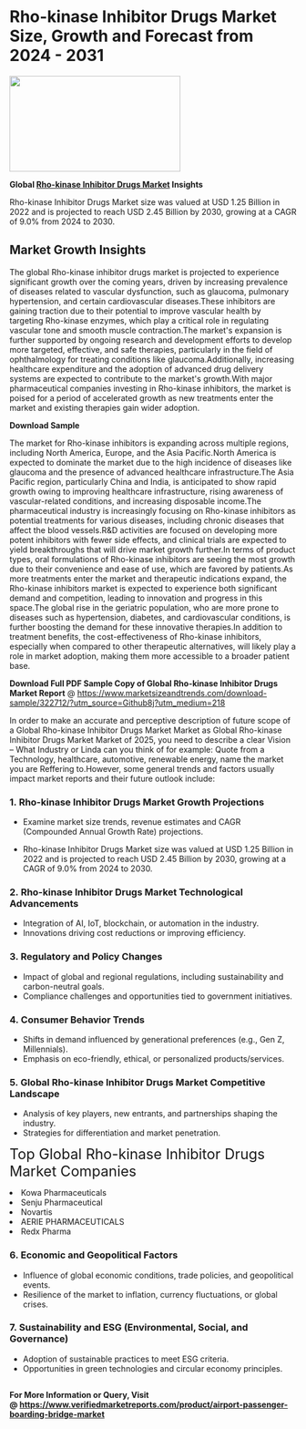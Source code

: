 <H1>Rho-kinase Inhibitor Drugs Market Size, Growth and Forecast from 2024 - 2031</H1><img class="aligncenter size-medium wp-image-584254" src="https://thirdeyenews.in/wp-content/uploads/2024/09/Global-Market-Research-300x168.jpeg" alt="" width="300" height="168" /><p><strong>Global&nbsp;<a href="https://www.marketsizeandtrends.com/download-sample/322712/?utm_source=Github8j?utm_medium=218">Rho-kinase Inhibitor Drugs Market</a> Insights</strong></p><p>Rho-kinase Inhibitor Drugs Market size was valued at USD 1.25 Billion in 2022 and is projected to reach USD 2.45 Billion by 2030, growing at a CAGR of 9.0% from 2024 to 2030.</p><p><h2>Market Growth Insights</h2> <p>The global Rho-kinase inhibitor drugs market is projected to experience significant growth over the coming years, driven by increasing prevalence of diseases related to vascular dysfunction, such as glaucoma, pulmonary hypertension, and certain cardiovascular diseases.These inhibitors are gaining traction due to their potential to improve vascular health by targeting Rho-kinase enzymes, which play a critical role in regulating vascular tone and smooth muscle contraction.The market's expansion is further supported by ongoing research and development efforts to develop more targeted, effective, and safe therapies, particularly in the field of ophthalmology for treating conditions like glaucoma.Additionally, increasing healthcare expenditure and the adoption of advanced drug delivery systems are expected to contribute to the market's growth.With major pharmaceutical companies investing in Rho-kinase inhibitors, the market is poised for a period of accelerated growth as new treatments enter the market and existing therapies gain wider adoption.</p> <p><strong>Download Sample</strong></p> <p>The market for Rho-kinase inhibitors is expanding across multiple regions, including North America, Europe, and the Asia Pacific.North America is expected to dominate the market due to the high incidence of diseases like glaucoma and the presence of advanced healthcare infrastructure.The Asia Pacific region, particularly China and India, is anticipated to show rapid growth owing to improving healthcare infrastructure, rising awareness of vascular-related conditions, and increasing disposable income.The pharmaceutical industry is increasingly focusing on Rho-kinase inhibitors as potential treatments for various diseases, including chronic diseases that affect the blood vessels.R&D activities are focused on developing more potent inhibitors with fewer side effects, and clinical trials are expected to yield breakthroughs that will drive market growth further.In terms of product types, oral formulations of Rho-kinase inhibitors are seeing the most growth due to their convenience and ease of use, which are favored by patients.As more treatments enter the market and therapeutic indications expand, the Rho-kinase inhibitors market is expected to experience both significant demand and competition, leading to innovation and progress in this space.The global rise in the geriatric population, who are more prone to diseases such as hypertension, diabetes, and cardiovascular conditions, is further boosting the demand for these innovative therapies.In addition to treatment benefits, the cost-effectiveness of Rho-kinase inhibitors, especially when compared to other therapeutic alternatives, will likely play a role in market adoption, making them more accessible to a broader patient base.</p> <p><span class=""><strong>Download Full PDF Sample Copy of Global Rho-kinase Inhibitor Drugs Market Report</strong> @ <a href="https://www.marketsizeandtrends.com/download-sample/322712/?utm_source=Github8j?utm_medium=218" target="_blank">https://www.marketsizeandtrends.com/download-sample/322712/?utm_source=Github8j?utm_medium=218</a></span></p><p>In order to make an accurate and perceptive description of future scope of a Global&nbsp;Rho-kinase Inhibitor Drugs Market Market as Global&nbsp;Rho-kinase Inhibitor Drugs Market Market of 2025, you need to describe a clear Vision &ndash; What Industry or Linda can you think of for example: Quote from a Technology, healthcare, automotive, renewable energy, name the market you are Reffering to.However, some general trends and factors usually impact market reports and their future outlook include:</p><h3>1.&nbsp;<strong>Rho-kinase Inhibitor Drugs Market Growth Projections</strong></h3><ul><li>Examine market size trends, revenue estimates and CAGR (Compounded Annual Growth Rate) projections.</li><li><p>Rho-kinase Inhibitor Drugs Market size was valued at USD 1.25 Billion in 2022 and is projected to reach USD 2.45 Billion by 2030, growing at a CAGR of 9.0% from 2024 to 2030.</p></li></ul><h3>2.&nbsp;<strong>Rho-kinase Inhibitor Drugs Market Technological Advancements</strong></h3><ul><li>Integration of AI, IoT, blockchain, or automation in the industry.</li><li>Innovations driving cost reductions or improving efficiency.</li></ul><h3>3.&nbsp;<strong>Regulatory and Policy Changes</strong></h3><ul><li>Impact of global and regional regulations, including sustainability and carbon-neutral goals.</li><li>Compliance challenges and opportunities tied to government initiatives.</li></ul><h3>4.&nbsp;<strong>Consumer Behavior Trends</strong></h3><ul><li>Shifts in demand influenced by generational preferences (e.g., Gen Z, Millennials).</li><li>Emphasis on eco-friendly, ethical, or personalized products/services.</li></ul><h3>5.&nbsp;<strong>Global Rho-kinase Inhibitor Drugs Market Competitive Landscape</strong></h3><ul><li>Analysis of key players, new entrants, and partnerships shaping the industry.</li><li>Strategies for differentiation and market penetration.</li></ul><p data-pm-slice="1 1 []"><span style="color: inherit; font-family: inherit; font-size: 25px;">Top Global Rho-kinase Inhibitor Drugs Market Companies</span></p><div class="" data-test-id=""><p><li>Kowa Pharmaceuticals</li><li> Senju Pharmaceutical</li><li> Novartis</li><li> AERIE PHARMACEUTICALS</li><li> Redx Pharma</li></p></div><h3>6.&nbsp;<strong>Economic and Geopolitical Factors</strong></h3><ul><li>Influence of global economic conditions, trade policies, and geopolitical events.</li><li>Resilience of the market to inflation, currency fluctuations, or global crises.</li></ul><h3>7.&nbsp;<strong>Sustainability and ESG (Environmental, Social, and Governance)</strong></h3><ul><li>Adoption of sustainable practices to meet ESG criteria.</li><li>Opportunities in green technologies and circular economy principles.</li></ul><h2><strong style="font-size: 14px;">For More Information or Query, Visit @&nbsp;</strong><a style="background-color: #ffffff; font-size: 14px;" href="https://www.marketsizeandtrends.com/report/rho-kinase-inhibitor-drugs-market/" target="_blank">https://www.verifiedmarketreports.com/product/airport-passenger-boarding-bridge-market</a></h2>